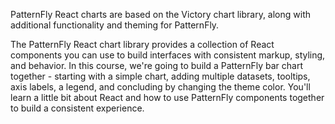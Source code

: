 PatternFly React charts are based on the Victory chart library, along with additional functionality and theming for PatternFly.

The PatternFly React chart library provides a collection of React components you can use to build interfaces with consistent markup, styling, and behavior.  In this course, we're going to build a PatternFly bar chart together - starting with a simple chart, adding multiple datasets, tooltips, axis labels, a legend, and concluding by changing the theme color. You'll learn a little bit about React and how to use PatternFly components together to build a consistent experience.
